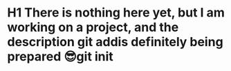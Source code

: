 # H1 There is nothing here yet, but I am working on a project, and the description git addis definitely being prepared 😎git init